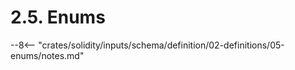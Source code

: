 <!-- This file is generated automatically by infrastructure scripts. Please don't edit by hand. -->

# 2.5. Enums

--8<-- "crates/solidity/inputs/schema/definition/02-definitions/05-enums/notes.md"

